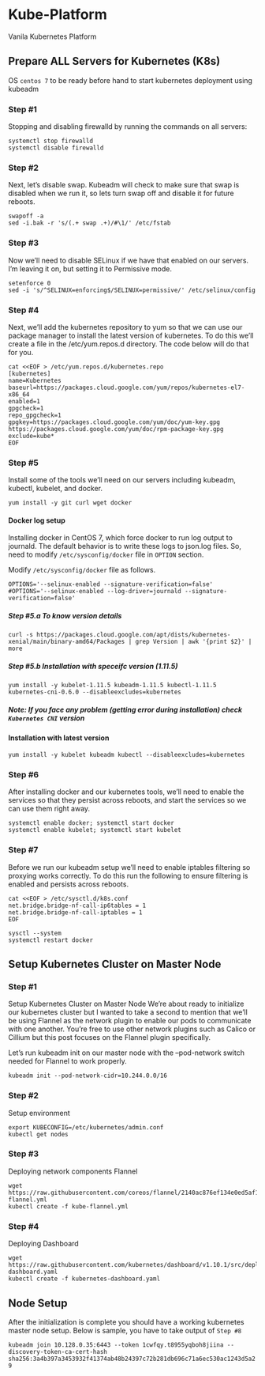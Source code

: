 # Kube-Platform
Vanila Kubernetes Platform

## Prepare ALL Servers for Kubernetes (K8s)
OS ```centos 7``` to be ready before hand to start kubernetes deployment using kubeadm


### Step #1
Stopping and disabling firewalld by running the commands on all servers:
```
systemctl stop firewalld
systemctl disable firewalld
```

### Step #2
Next, let’s disable swap. Kubeadm will check to make sure that swap is disabled when we run it, 
so lets turn swap off and disable it for future reboots.

```
swapoff -a
sed -i.bak -r 's/(.+ swap .+)/#\1/' /etc/fstab
```

### Step #3
Now we’ll need to disable SELinux if we have that enabled on our servers. I’m leaving it on, but setting it to Permissive mode.

```
setenforce 0
sed -i 's/^SELINUX=enforcing$/SELINUX=permissive/' /etc/selinux/config
```

### Step #4
Next, we’ll add the kubernetes repository to yum so that we can use our package manager to install the latest version of kubernetes. 
To do this we’ll create a file in the /etc/yum.repos.d directory. The code below will do that for you.

```
cat <<EOF > /etc/yum.repos.d/kubernetes.repo
[kubernetes]
name=Kubernetes
baseurl=https://packages.cloud.google.com/yum/repos/kubernetes-el7-x86_64
enabled=1
gpgcheck=1
repo_gpgcheck=1
gpgkey=https://packages.cloud.google.com/yum/doc/yum-key.gpg https://packages.cloud.google.com/yum/doc/rpm-package-key.gpg
exclude=kube*
EOF
```
###  Step #5
Install some of the tools we’ll need on our servers including kubeadm, kubectl, kubelet, and docker.

```yum install -y git curl wget docker```

#### Docker log setup
Installing docker in CentOS 7, which force docker to run log output to journald. The default behavior is to write these logs to json.log files. So, need to modify ```/etc/sysconfig/docker``` file in ```OPTION``` section.

Modify ```/etc/sysconfig/docker``` file as follows.

```
OPTIONS='--selinux-enabled --signature-verification=false'
#OPTIONS='--selinux-enabled --log-driver=journald --signature-verification=false'
```

##### Step #5.a To know version details

```curl -s https://packages.cloud.google.com/apt/dists/kubernetes-xenial/main/binary-amd64/Packages | grep Version | awk '{print $2}' | more```

##### Step #5.b Installation with speceifc version (1.11.5)
```yum install -y kubelet-1.11.5 kubeadm-1.11.5 kubectl-1.11.5 kubernetes-cni-0.6.0 --disableexcludes=kubernetes```

##### Note: If you face any problem (getting error during installation) check ```Kubernetes CNI``` version

#### Installation with latest version
```yum install -y kubelet kubeadm kubectl --disableexcludes=kubernetes```

### Step #6
After installing docker and our kubernetes tools, we’ll need to enable the services so that they persist across reboots, 
and start the services so we can use them right away.

```
systemctl enable docker; systemctl start docker
systemctl enable kubelet; systemctl start kubelet
```

### Step #7
Before we run our kubeadm setup we’ll need to enable iptables filtering so proxying works correctly. 
To do this run the following to ensure filtering is enabled and persists across reboots.

```
cat <<EOF > /etc/sysctl.d/k8s.conf
net.bridge.bridge-nf-call-ip6tables = 1
net.bridge.bridge-nf-call-iptables = 1
EOF

sysctl --system
systemctl restart docker
```

## Setup Kubernetes Cluster on Master Node

### Step #1
Setup Kubernetes Cluster on Master Node
We’re about ready to initialize our kubernetes cluster but I wanted to take a second to mention that we’ll be using Flannel as the network plugin to enable our pods to communicate with one another. You’re free to use other network plugins such as Calico or Cillium but this post focuses on the Flannel plugin specifically.

Let’s run kubeadm init on our master node with the –pod-network switch needed for Flannel to work properly.

```kubeadm init --pod-network-cidr=10.244.0.0/16```

### Step #2
Setup environment

```
export KUBECONFIG=/etc/kubernetes/admin.conf
kubectl get nodes
```
### Step #3
Deploying network components Flannel

```
wget https://raw.githubusercontent.com/coreos/flannel/2140ac876ef134e0ed5af15c65e414cf26827915/Documentation/kube-flannel.yml
kubectl create -f kube-flannel.yml
```

### Step #4
Deploying Dashboard

```
wget https://raw.githubusercontent.com/kubernetes/dashboard/v1.10.1/src/deploy/recommended/kubernetes-dashboard.yaml
kubectl create -f kubernetes-dashboard.yaml
```

## Node Setup

After the initialization is complete you should have a working kubernetes master node setup. 
Below is sample, you have to take output of ```Step #8```

```kubeadm join 10.128.0.35:6443 --token 1cwfqy.t8955yqboh8jiina --discovery-token-ca-cert-hash sha256:3a4b397a3453932f41374ab48b24397c72b281db696c71a6ec530ac1243d5a29```

